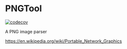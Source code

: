 # PNGTool
[![codecov](https://codecov.io/gh/manoharprabhu/PNGTool/branch/main/graph/badge.svg?token=J1HETR3SQS)](https://codecov.io/gh/manoharprabhu/PNGTool)

A PNG image parser

https://en.wikipedia.org/wiki/Portable_Network_Graphics
